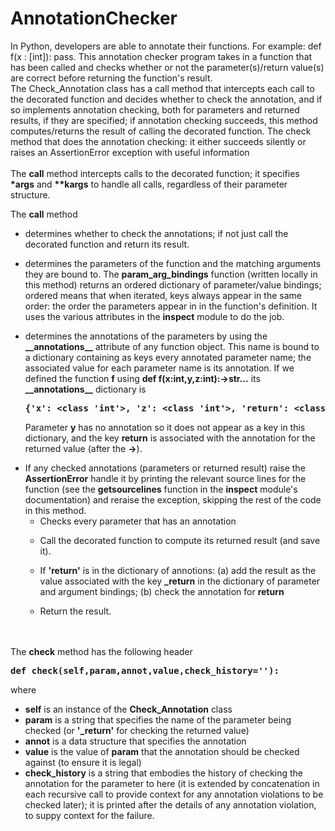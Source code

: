 # AnnotationChecker
In Python, developers are able to annotate their functions. For example: def f(x : [int]): pass. This annotation checker program takes in a function that has been called and checks whether or not the parameter(s)/return value(s) are correct before returning the function's result.
</br>The Check_Annotation class has a call method that intercepts each call to the decorated function and decides whether to check the annotation, and if so implements annotation checking, both for parameters and returned results, if they are specified; if annotation checking succeeds, this method computes/returns the result of calling the decorated function. The check method that does the annotation checking: it either succeeds silently or raises an AssertionError exception with useful information
</br></br>The <b>__call__</b> method intercepts calls to the decorated function;
  it specifies <b>*args</b> and <b>**kargs</b> to handle all calls,
  regardless of their parameter structure.

The <b>__call__</b> method
<ul>
<li>determines whether to check the annotations; if not just
       call the decorated function and return its result.
<p>
<li>determines the parameters of the function and the matching arguments
      they are bound to.
    The <b>param_arg_bindings</b> function (written locally in this method)
       returns an ordered dictionary of parameter/value bindings; ordered means
       that when iterated, keys always appear in the same order: the order the
       parameters appear in in the function's definition.
    It uses the various attributes in the <b>inspect</b> module to do the job.
<p>
<li>determines the annotations of the parameters by using the
      <b>__annotations__</b> attribute of any function object.
    This name is bound to a dictionary containing as keys every annotated
      parameter name; the associated value for each parameter name is its
      annotation.
    If we defined the function <b>f</b> using
       <b>def f(x:int,y,z:int):->str...</b> its <b>__annotations__</b>
      dictionary is
<b><pre>
{'x': &lt;class 'int'&gt;, 'z': &lt;class 'int'&gt;, 'return': &lt;class 'str'&gt;>}</pre></b>
Parameter <b>y</b> has no annotation so it does not appear as a key
  in this dictionary, and the key <b>return</b> is associated with the
  annotation for the returned value (after the <b>-&gt;</b>).
<p>

<li>If any checked annotations (parameters or returned result) raise the
      <b>AssertionError</b> handle it by printing the relevant source lines
      for the function (see the <b>getsourcelines</b> function in the 
      <b>inspect</b> module's documentation) and reraise the exception,
      skipping the rest of the code in this method.
  <ul>
  <li>Checks every parameter that has an annotation
  <p>
  <li>Call the decorated function to compute its returned result (and save it).
  <p>
  <li>If <b>'return'</b> is in the dictionary of annotions:
     (a) add the result as the value associated with the key <b>_return</b> in
          the dictionary of parameter and argument bindings; (b) check the
          annotation for <b>return</b>
  <p>
  <li>Return the result.    
  </ul>
</ul>
<p>

</br></br>
The <b>check</b> method has the following header
<b><pre>  def check(self,param,annot,value,check_history=''):</pre></b>
where
<ul>
<li><b>self</b>  is an instance of the <b>Check_Annotation</b> class
<li><b>param</b> is a string that specifies the name of the parameter being
        checked (or <b>'_return'</b> for checking the returned value</b>)
<li><b>annot</b> is a data structure that specifies the annotation
<li><b>value</b> is the value of <b>param</b> that the annotation should be
        checked against (to ensure it is legal)
<li><b>check_history</b> is a string that embodies the history of checking the
       annotation for the parameter to here (it is extended by concatenation in
       each recursive call to provide context for any annotation violations to
       be checked later); it is printed after the details of any annotation
       violation, to suppy context for the failure.
</ul>
<p>
